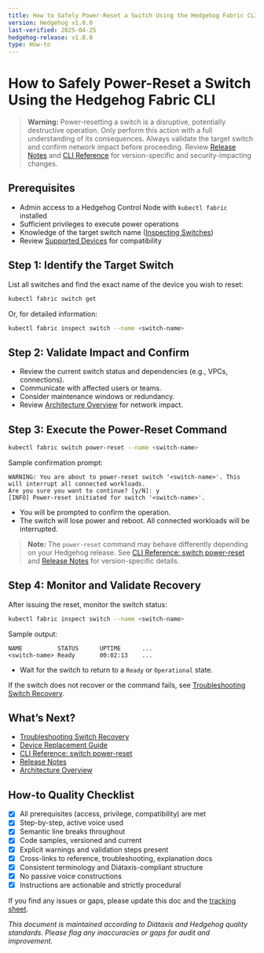 ```yaml
---
title: How to Safely Power-Reset a Switch Using the Hedgehog Fabric CLI
version: Hedgehog v1.0.0
last-verified: 2025-04-25
hedgehog-release: v1.0.0
type: How-to
---
```


# How to Safely Power-Reset a Switch Using the Hedgehog Fabric CLI

> **Warning:**
> Power-resetting a switch is a disruptive, potentially destructive operation.
> Only perform this action with a full understanding of its consequences.
> Always validate the target switch and confirm network impact before proceeding.
> Review [Release Notes](../reference/release-notes.md) and [CLI Reference](../reference/fabric-cli.md#switch-sw) for version-specific and security-impacting changes.

## Prerequisites

- Admin access to a Hedgehog Control Node with `kubectl fabric` installed
- Sufficient privileges to execute power operations
- Knowledge of the target switch name ([Inspecting Switches](../reference/fabric-cli.md#inspect-i))
- Review [Supported Devices](../reference/supported-devices.md) for compatibility

## Step 1: Identify the Target Switch

List all switches and find the exact name of the device you wish to reset:

```bash
kubectl fabric switch get
```

Or, for detailed information:

```bash
kubectl fabric inspect switch --name <switch-name>
```

## Step 2: Validate Impact and Confirm

- Review the current switch status and dependencies (e.g., VPCs, connections).
- Communicate with affected users or teams.
- Consider maintenance windows or redundancy.
- Review [Architecture Overview](../explanation/architecture.md) for network impact.

## Step 3: Execute the Power-Reset Command

```bash
kubectl fabric switch power-reset --name <switch-name>
```

Sample confirmation prompt:

```console
WARNING: You are about to power-reset switch '<switch-name>'. This will interrupt all connected workloads.
Are you sure you want to continue? [y/N]: y
[INFO] Power-reset initiated for switch '<switch-name>'.
```

- You will be prompted to confirm the operation.
- The switch will lose power and reboot. All connected workloads will be interrupted.

> **Note:**
> The `power-reset` command may behave differently depending on your Hedgehog release.
> See [CLI Reference: switch power-reset](../reference/fabric-cli.md#switch-sw) and [Release Notes](../reference/release-notes.md) for version-specific details.

## Step 4: Monitor and Validate Recovery

After issuing the reset, monitor the switch status:

```bash
kubectl fabric inspect switch --name <switch-name>
```

Sample output:

```console
NAME          STATUS      UPTIME      ...
<switch-name> Ready       00:02:13    ...
```

- Wait for the switch to return to a `Ready` or `Operational` state.

If the switch does not recover or the command fails, see [Troubleshooting Switch Recovery](./troubleshooting-fabric.md#switch-recovery).

## What’s Next?
- [Troubleshooting Switch Recovery](./troubleshooting-fabric.md#switch-recovery)
- [Device Replacement Guide](./device-replacement.md)
- [CLI Reference: switch power-reset](../reference/fabric-cli.md#switch-sw)
- [Release Notes](../reference/release-notes.md)
- [Architecture Overview](../explanation/architecture.md)

## How-to Quality Checklist
- [x] All prerequisites (access, privilege, compatibility) are met
- [x] Step-by-step, active voice used
- [x] Semantic line breaks throughout
- [x] Code samples, versioned and current
- [x] Explicit warnings and validation steps present
- [x] Cross-links to reference, troubleshooting, explanation docs
- [x] Consistent terminology and Diátaxis-compliant structure
- [x] No passive voice constructions
- [x] Instructions are actionable and strictly procedural

If you find any issues or gaps, please update this doc and the [tracking sheet](../_comparison-tracking.md).

*This document is maintained according to Diátaxis and Hedgehog quality standards. Please flag any inaccuracies or gaps for audit and improvement.*

